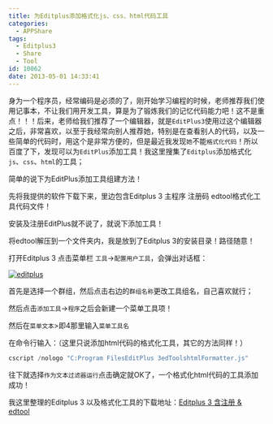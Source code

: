 ```yaml
---
title: 为Editplus添加格式化js、css、html代码工具
categories:
  - APPShare
tags:
  - Editplus3
  - Share
  - Tool
id: 10062
date: 2013-05-01 14:33:41
---
```


身为一个程序员，经常编码是必须的了，刚开始学习编程的时候，老师推荐我们使用记事本，不让我们用开发工具，算是为了锻炼我们的记忆代码能力吧！这不是重点！！！后来，老师给我们推荐了一个编辑器，就是`EditPlus3`使用过这个编辑器之后，非常喜欢，以至于我经常向别人推荐她，特别是在查看别人的代码，以及一些简单的代码时，用这个是非常方便的，但是最近我发现`她`不能`格式化代码`！所以百度了下，发现可以为`EditPlus`添加工具！我这里搜集了`Editplus`添加格式化`js`、`css`、`html`的工具；

简单的说下为EditPlus添加工具组建方法！

先将我提供的软件下载下来，里边包含Editplus 3 主程序 注册码 edtool格式化工具代码文件！

安装及注册EditPlus就不说了，就说下添加工具！

将edtool解压到一个文件夹内，我是放到了Editplus 3的安装目录！路径随意！

打开Editplus 3 点击菜单栏 `工具`->`配置用户工具`，会弹出对话框：

[![editplus](http://lzan13.qiniudn.com/blog/uploads/images/2013/05/editplus3.png)](http://lzan13.qiniudn.com/blog/uploads/images/2013/05/editplus3.png)

首先是选择一个群组，然后点击右边的`群组名称`更改工具组名，自己喜欢就行；

然后点击`添加工具`->`程序`之后会新建一个菜单工具项！

然后在`菜单文本`>即4那里输入`菜单工具名`

在命令行输入：（这里只说添加html代码的格式化工具，其它的方法同样！）
```javascript
cscript /nologo "C:Program FilesEditPlus 3edToolshtmlFormatter.js"
```

往下就选择`作为文本过滤器运行`点击确定就OK了，一个格式化html代码的工具添加成功！

我这里整理的Editplus 3 以及格式化工具的下载地址：[Editplus 3 含注册 & edtool](http://pan.baidu.com/share/link?shareid=408890&uk=2987718070)